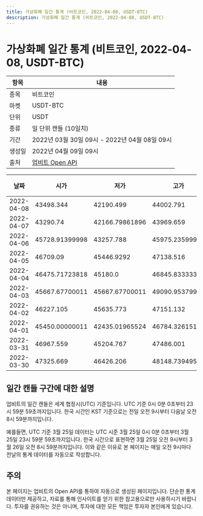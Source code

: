 ```yaml
---
title: 가상화폐 일간 통계 (비트코인, 2022-04-08, USDT-BTC)
description: 가상화폐 일간 통계 (비트코인, 2022-04-08, USDT-BTC)
---
```



가상화폐 일간 통계 (비트코인, 2022-04-08, USDT-BTC)
===

|항목|내용|
|--|--|
|종목|비트코인|
|마켓|USDT-BTC|
|단위|USDT|
|종류|일 단위 캔들 (10일치)|
|기간|2022년 03월 30일 09시 - 2022년 04월 08일 09시|
|생성일|2022년 04월 09일 09시|
|출처|[업비트 Open API](https://docs.upbit.com)|


|날짜|시가|저가|고가|종가|비고|
|--|--|--|--|--|--|
|2022-04-08|43498.344|42190.499|44002.791|42243.551|    |
|2022-04-07|43290.74|42166.79861896|43969.659|43498.344|    |
|2022-04-06|45728.91399998|43257.788|45975.23599989|43290.74|    |
|2022-04-05|46709.09|45446.9292|47138.516|45674.704|    |
|2022-04-04|46475.71723818|45180.0|46845.83333334|46709.09|    |
|2022-04-03|45667.67700011|45667.67700011|49090.95379999|46476.182|    |
|2022-04-02|46227.105|45635.773|47151.132|45799.938|    |
|2022-04-01|45450.00000011|42435.01965524|46784.32615195|46181.558|    |
|2022-03-31|46967.559|45204.767|47486.001|45463.317|    |
|2022-03-30|47325.669|46426.206|48148.73949579|46974.133|    |


일간 캔들 구간에 대한 설명
---


업비트의 일간 캔들은 세계 협정시(UTC) 기준입니다. 
UTC 기준 0시 0분 0초부터 23시 59분 59초까지입니다. 
한국 시간인 KST 기준으로는 전일 오전 9시부터 다음날 오전 8시 59분까지입니다. 


예를들면, UTC 기준 3월 25일 데이터는 UTC 시준 3월 25일 0시 0분 0초부터 3월 25일 23시 59분 59초까지입니다. 
한국 시간으로 표현하면 3월 25일 오전 9시부터 3월 26일 오전 8시 59분까지입니다. 
이와 같은 이유로 본 페이지는 매일 오전 9시마다 전날의 통계 데이터를 자동으로 작성합니다. 


주의
---


본 페이지는 업비트의 Open API를 통하여 자동으로 생성된 페이지입니다. 
단순한 통계 데이터만 제공하고, 자료를 통해 인사이트를 얻기 위한 참고용으로만 사용하시기 바랍니다. 
투자를 권유하는 것은 아니며, 투자에 대한 모든 책임은 투자자 본인에게 있습니다. 
